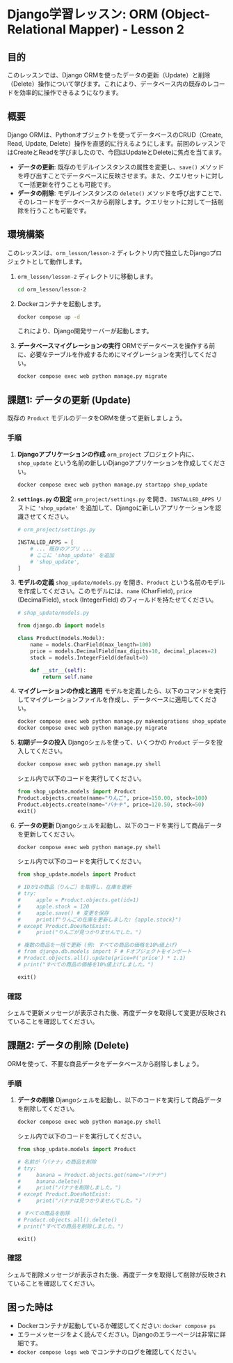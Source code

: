 # Django学習レッスン: ORM (Object-Relational Mapper) - Lesson 2

## 目的

このレッスンでは、Django ORMを使ったデータの更新（Update）と削除（Delete）操作について学びます。これにより、データベース内の既存のレコードを効率的に操作できるようになります。

## 概要

Django ORMは、Pythonオブジェクトを使ってデータベースのCRUD（Create, Read, Update, Delete）操作を直感的に行えるようにします。前回のレッスンではCreateとReadを学びましたので、今回はUpdateとDeleteに焦点を当てます。

*   **データの更新**: 既存のモデルインスタンスの属性を変更し、`save()` メソッドを呼び出すことでデータベースに反映させます。また、クエリセットに対して一括更新を行うことも可能です。
*   **データの削除**: モデルインスタンスの `delete()` メソッドを呼び出すことで、そのレコードをデータベースから削除します。クエリセットに対して一括削除を行うことも可能です。

## 環境構築

このレッスンは、`orm_lesson/lesson-2` ディレクトリ内で独立したDjangoプロジェクトとして動作します。

1.  `orm_lesson/lesson-2` ディレクトリに移動します。
    ```bash
    cd orm_lesson/lesson-2
    ```
2.  Dockerコンテナを起動します。
    ```bash
    docker compose up -d
    ```
    これにより、Django開発サーバーが起動します。

3.  **データベースマイグレーションの実行**
    ORMでデータベースを操作する前に、必要なテーブルを作成するためにマイグレーションを実行してください。
    ```bash
    docker compose exec web python manage.py migrate
    ```

## 課題1: データの更新 (Update)

既存の `Product` モデルのデータをORMを使って更新しましょう。

### 手順

1.  **Djangoアプリケーションの作成**
    `orm_project` プロジェクト内に、`shop_update` という名前の新しいDjangoアプリケーションを作成してください。
    ```bash
    docker compose exec web python manage.py startapp shop_update
    ```

2.  **`settings.py` の設定**
    `orm_project/settings.py` を開き、`INSTALLED_APPS` リストに `'shop_update'` を追加して、Djangoに新しいアプリケーションを認識させてください。

    ```python
    # orm_project/settings.py

    INSTALLED_APPS = [
        # ... 既存のアプリ ...
        # ここに 'shop_update' を追加
        # 'shop_update',
    ]
    ```

3.  **モデルの定義**
    `shop_update/models.py` を開き、`Product` という名前のモデルを作成してください。このモデルには、`name` (CharField), `price` (DecimalField), `stock` (IntegerField) のフィールドを持たせてください。

    ```python
    # shop_update/models.py

    from django.db import models

    class Product(models.Model):
        name = models.CharField(max_length=100)
        price = models.DecimalField(max_digits=10, decimal_places=2)
        stock = models.IntegerField(default=0)

        def __str__(self):
            return self.name
    ```

4.  **マイグレーションの作成と適用**
    モデルを定義したら、以下のコマンドを実行してマイグレーションファイルを作成し、データベースに適用してください。

    ```bash
    docker compose exec web python manage.py makemigrations shop_update
    docker compose exec web python manage.py migrate
    ```

5.  **初期データの投入**
    Djangoシェルを使って、いくつかの `Product` データを投入してください。

    ```bash
    docker compose exec web python manage.py shell
    ```
    シェル内で以下のコードを実行してください。

    ```python
    from shop_update.models import Product
    Product.objects.create(name="りんご", price=150.00, stock=100)
    Product.objects.create(name="バナナ", price=120.50, stock=50)
    exit()
    ```

6.  **データの更新**
    Djangoシェルを起動し、以下のコードを実行して商品データを更新してください。

    ```bash
    docker compose exec web python manage.py shell
    ```
    シェル内で以下のコードを実行してください。

    ```python
    from shop_update.models import Product

    # IDが1の商品（りんご）を取得し、在庫を更新
    # try:
    #     apple = Product.objects.get(id=1)
    #     apple.stock = 120
    #     apple.save() # 変更を保存
    #     print(f"りんごの在庫を更新しました: {apple.stock}")
    # except Product.DoesNotExist:
    #     print("りんごが見つかりませんでした。")

    # 複数の商品を一括で更新 (例: すべての商品の価格を10%値上げ)
    # from django.db.models import F # Fオブジェクトをインポート
    # Product.objects.all().update(price=F('price') * 1.1)
    # print("すべての商品の価格を10%値上げしました。")

    exit()
    ```

### 確認

シェルで更新メッセージが表示された後、再度データを取得して変更が反映されていることを確認してください。

## 課題2: データの削除 (Delete)

ORMを使って、不要な商品データをデータベースから削除しましょう。

### 手順

1.  **データの削除**
    Djangoシェルを起動し、以下のコードを実行して商品データを削除してください。

    ```bash
    docker compose exec web python manage.py shell
    ```
    シェル内で以下のコードを実行してください。

    ```python
    from shop_update.models import Product

    # 名前が「バナナ」の商品を削除
    # try:
    #     banana = Product.objects.get(name="バナナ")
    #     banana.delete()
    #     print("バナナを削除しました。")
    # except Product.DoesNotExist:
    #     print("バナナは見つかりませんでした。")

    # すべての商品を削除
    # Product.objects.all().delete()
    # print("すべての商品を削除しました。")

    exit()
    ```

### 確認

シェルで削除メッセージが表示された後、再度データを取得して削除が反映されていることを確認してください。

## 困った時は

*   Dockerコンテナが起動しているか確認してください: `docker compose ps`
*   エラーメッセージをよく読んでください。Djangoのエラーページは非常に詳細です。
*   `docker compose logs web` でコンテナのログを確認してください。
